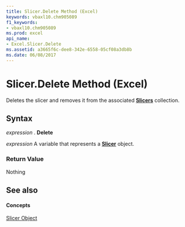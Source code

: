 ```yaml
---
title: Slicer.Delete Method (Excel)
keywords: vbaxl10.chm905089
f1_keywords:
- vbaxl10.chm905089
ms.prod: excel
api_name:
- Excel.Slicer.Delete
ms.assetid: a3665f6c-dee8-342e-6558-05cf08a3db8b
ms.date: 06/08/2017
---
```



# Slicer.Delete Method (Excel)

Deletes the slicer and removes it from the associated **[Slicers](slicers-object-excel.md)** collection.


## Syntax

 _expression_ . **Delete**

 _expression_ A variable that represents a **[Slicer](slicer-object-excel.md)** object.


### Return Value

Nothing


## See also


#### Concepts


[Slicer Object](slicer-object-excel.md)


